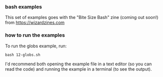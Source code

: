 ### bash examples

This set of examples goes with the "Bite Size Bash" zine (coming out soon!) from https://wizardzines.com

### how to run the examples

To run the globs example, run:

```
bash 12-globs.sh
```

I'd recommend both opening the example file in a text editor (so you can read
the code) and running the example in a terminal (to see the output).
